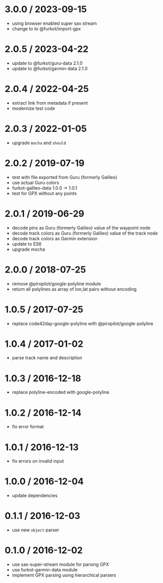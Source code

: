 
3.0.0 / 2023-09-15
==================

 * using browser enabled super sax stream
 * change to to @furkot/import-gpx

2.0.5 / 2023-04-22
==================

 * update to @furkot/guru-data 2.1.0
 * update to @furkot/garmin-data 2.1.0

2.0.4 / 2022-04-25
==================

 * extract link from metadata if present
 * modernize test code

2.0.3 / 2022-01-05
==================

 * upgrade `mocha` and `should`

2.0.2 / 2019-07-19
==================

 * test with file exported from Guru (formerly Galileo)
 * use actual Guru colors
 * furkot-galileo-data 1.0.0 -> 1.0.1
 * test for GPX without any points

2.0.1 / 2019-06-29
==================

 * decode pins as Guru (formerly Galileo) value of the waypoint <type> node
 * decode track colors as Guru (formerly Galileo) value of the track <type> node
 * decode track colors as Garmin extension
 * update to ES6
 * upgrade mocha

2.0.0 / 2018-07-25
==================

 * remove @pirxpilot/google-polyline module
 * return all polylines as array of lon,lat pairs without encoding

1.0.5 / 2017-07-25
==================

 * replace code42day-google-polyline with @pirxpilot/google-polyline

1.0.4 / 2017-01-02
==================

 * parse track name and description

1.0.3 / 2016-12-18
==================

 * replace polyline-encoded with google-polyline

1.0.2 / 2016-12-14
==================

 * fix error format

1.0.1 / 2016-12-13
==================

 * fix errors on invalid input

1.0.0 / 2016-12-04
==================

 * update dependencies

0.1.1 / 2016-12-03
==================

 * use new `object` parser

0.1.0 / 2016-12-02
==================

 * use sax-super-stream module for parsing GPX
 * use furkot-garmin-data module
 * implement GPX parsing using hierarchical parsers
